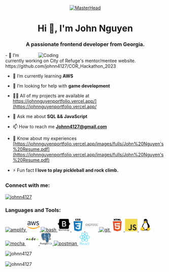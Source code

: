 <p align="center">
  <a href="https://johnnguyenportfolio.vercel.app/">
    <img src="https://miro.medium.com/v2/resize:fit:679/1*yw0TnheAGN-LPneDaTlaxw.gif" alt="MasterHead">
  </a>
</p>

<h1 align="center">Hi 👋, I'm John Nguyen</h1>
<h3 align="center">A passionate frontend developer from Georgia.</h3>
<img align="right" alt="Coding" width="400" src="https://miro.medium.com/v2/resize:fit:1272/1*ZSVmWGcc1weENb0ShawWxw.gif">
- 🔭 I’m currently working on City of Refuge's mentor/mentee website. https://github.com/johnn4127/COR_Hackathon_2023

- 🌱 I’m currently learning **AWS**

- 🤝 I’m looking for help with **game development**

- 👨‍💻 All of my projects are available at https://johnnguyenportfolio.vercel.app/](https://johnnguyenportfolio.vercel.app/

- 💬 Ask me about **SQL && JavaScript**

- 📫 How to reach me **Johnn4127@gmail.com**

- 📄 Know about my experiences [https://johnnguyenportfolio.vercel.app/images/fulls/John%20Nguyen's%20Resume.pdf](https://johnnguyenportfolio.vercel.app/images/fulls/John%20Nguyen's%20Resume.pdf)

- ⚡ Fun fact **I love to play pickleball and rock climb.**

<h3 align="left">Connect with me:</h3>
<p align="left">
<a href="https://linkedin.com/in/johnn4127" target="blank"><img align="center" src="https://raw.githubusercontent.com/rahuldkjain/github-profile-readme-generator/master/src/images/icons/Social/linked-in-alt.svg" alt="johnn4127" height="30" width="40" /></a>
</p>

<h3 align="left">Languages and Tools:</h3>
<p align="left"> <a href="https://aws.amazon.com/amplify/" target="_blank" rel="noreferrer"> <img src="https://docs.amplify.aws/assets/logo-dark.svg" alt="amplify" width="40" height="40"/> </a> <a href="https://aws.amazon.com" target="_blank" rel="noreferrer"> <img src="https://raw.githubusercontent.com/devicons/devicon/master/icons/amazonwebservices/amazonwebservices-original-wordmark.svg" alt="aws" width="40" height="40"/> </a> <a href="https://www.gnu.org/software/bash/" target="_blank" rel="noreferrer"> <img src="https://www.vectorlogo.zone/logos/gnu_bash/gnu_bash-icon.svg" alt="bash" width="40" height="40"/> </a> <a href="https://getbootstrap.com" target="_blank" rel="noreferrer"> <img src="https://raw.githubusercontent.com/devicons/devicon/master/icons/bootstrap/bootstrap-plain-wordmark.svg" alt="bootstrap" width="40" height="40"/> </a> <a href="https://www.w3schools.com/css/" target="_blank" rel="noreferrer"> <img src="https://raw.githubusercontent.com/devicons/devicon/master/icons/css3/css3-original-wordmark.svg" alt="css3" width="40" height="40"/> </a> <a href="https://expressjs.com" target="_blank" rel="noreferrer"> <img src="https://raw.githubusercontent.com/devicons/devicon/master/icons/express/express-original-wordmark.svg" alt="express" width="40" height="40"/> </a> <a href="https://git-scm.com/" target="_blank" rel="noreferrer"> <img src="https://www.vectorlogo.zone/logos/git-scm/git-scm-icon.svg" alt="git" width="40" height="40"/> </a> <a href="https://www.w3.org/html/" target="_blank" rel="noreferrer"> <img src="https://raw.githubusercontent.com/devicons/devicon/master/icons/html5/html5-original-wordmark.svg" alt="html5" width="40" height="40"/> </a> <a href="https://developer.mozilla.org/en-US/docs/Web/JavaScript" target="_blank" rel="noreferrer"> <img src="https://raw.githubusercontent.com/devicons/devicon/master/icons/javascript/javascript-original.svg" alt="javascript" width="40" height="40"/> </a> <a href="https://www.linux.org/" target="_blank" rel="noreferrer"> <img src="https://raw.githubusercontent.com/devicons/devicon/master/icons/linux/linux-original.svg" alt="linux" width="40" height="40"/> </a> <a href="https://mochajs.org" target="_blank" rel="noreferrer"> <img src="https://www.vectorlogo.zone/logos/mochajs/mochajs-icon.svg" alt="mocha" width="40" height="40"/> </a> <a href="https://nodejs.org" target="_blank" rel="noreferrer"> <img src="https://raw.githubusercontent.com/devicons/devicon/master/icons/nodejs/nodejs-original-wordmark.svg" alt="nodejs" width="40" height="40"/> </a> <a href="https://www.postgresql.org" target="_blank" rel="noreferrer"> <img src="https://raw.githubusercontent.com/devicons/devicon/master/icons/postgresql/postgresql-original-wordmark.svg" alt="postgresql" width="40" height="40"/> </a> <a href="https://postman.com" target="_blank" rel="noreferrer"> <img src="https://www.vectorlogo.zone/logos/getpostman/getpostman-icon.svg" alt="postman" width="40" height="40"/> </a> <a href="https://reactjs.org/" target="_blank" rel="noreferrer"> <img src="https://raw.githubusercontent.com/devicons/devicon/master/icons/react/react-original-wordmark.svg" alt="react" width="40" height="40"/> </a> </p>

<p><img align="center" src="https://github-readme-stats.vercel.app/api/top-langs?username=johnn4127&show_icons=true&locale=en&layout=compact" alt="johnn4127" /></p>

<p><img align="center" src="https://github-readme-streak-stats.herokuapp.com/?user=johnn4127&" alt="johnn4127" /></p>
